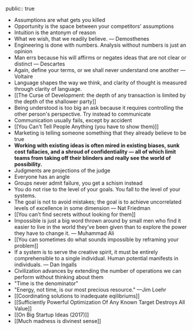 public:: true

- Assumptions are what gets you killed
- Opportunity is the space between your competitors' assumptions
- Intuition is the antonym of reason
- What we wish, that we readily believe. — Demosthenes
- Engineering is done with numbers. Analysis without numbers is just an opinion
- Man errs because his will affirms or negates ideas that are not clear or distinct — Descartes
- Again, define your terms, or we shall never understand one another — Voltaire
- Language shapes the way we think, and clarity of thought is measured through clarity of language.
- [[The Curse of Development: the depth of any transaction is limited by the depth of the shallower party]]
- Being understood is too big an ask because it requires controlling the other person's perspective. Try instead to communicate
- Communication usually fails, except by accident
- [[You Can't Tell People Anything (you have to show them)]]
- Marketing is telling someone something that they already believe to be true
- **Working with existing ideas is often mired in existing biases, sunk cost fallacies, and a shroud of confidentiality — all of which limit teams from taking off their blinders and really see the world of possibility.**
- Judgments are projections of the judge
- Everyone has an angle
- Groups never admit failure, you get a schism instead
- You do not rise to the level of your goals. You fall to the level of your systems.
- The goal is not to avoid mistakes; the goal is to achieve uncorrelated levels of excellence in some dimension — Nat Friedman
- [[You can’t find secrets without looking for them]]
- Impossible is just a big word thrown around by small men who find it easier to live in the world they’ve been given than to explore the power they have to change it. — Muhammad Ali
- [[You can sometimes do what sounds impossible by reframing your problem]]
- If a system is to serve the creative spirit, it must be entirely comprehensible to a single individual. Human potential manifests in individuals. — Dan Ingalls
- Civilization advances by extending the number of operations we can perform without thinking about them
- "Time is the denominator"
- "Energy, not time, is our most precious resource." —Jim Loehr
- [[Coordinating solutions to inadequate eqilibriums]]
- [[Sufficiently Powerful Optimization Of Any Known Target Destroys All Value]]
- [[On Big Startup Ideas (2017)]]
- [[Much madness is divinest sense]]